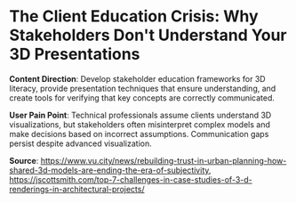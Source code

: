 # The Client Education Crisis: Why Stakeholders Don't Understand Your 3D Presentations

**Content Direction**: Develop stakeholder education frameworks for 3D literacy, provide presentation techniques that ensure understanding, and create tools for verifying that key concepts are correctly communicated.

**User Pain Point**: Technical professionals assume clients understand 3D visualizations, but stakeholders often misinterpret complex models and make decisions based on incorrect assumptions. Communication gaps persist despite advanced visualization.

**Source**: https://www.vu.city/news/rebuilding-trust-in-urban-planning-how-shared-3d-models-are-ending-the-era-of-subjectivity, https://jscottsmith.com/top-7-challenges-in-case-studies-of-3-d-renderings-in-architectural-projects/
